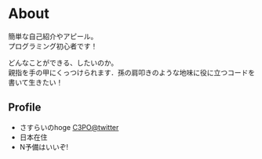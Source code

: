 # About
簡単な自己紹介やアピール。  
プログラミング初心者です！

どんなことができる、したいのか。  
親指を手の甲にくっつけられます．孫の肩叩きのような地味に役に立つコードを書いて生きたい！

## Profile
- さすらいのhoge [C3PO@twitter](https://twitter.com/Lxq0yuYAn3SWq0n)
- 日本在住
- N予備はいいぞ!
